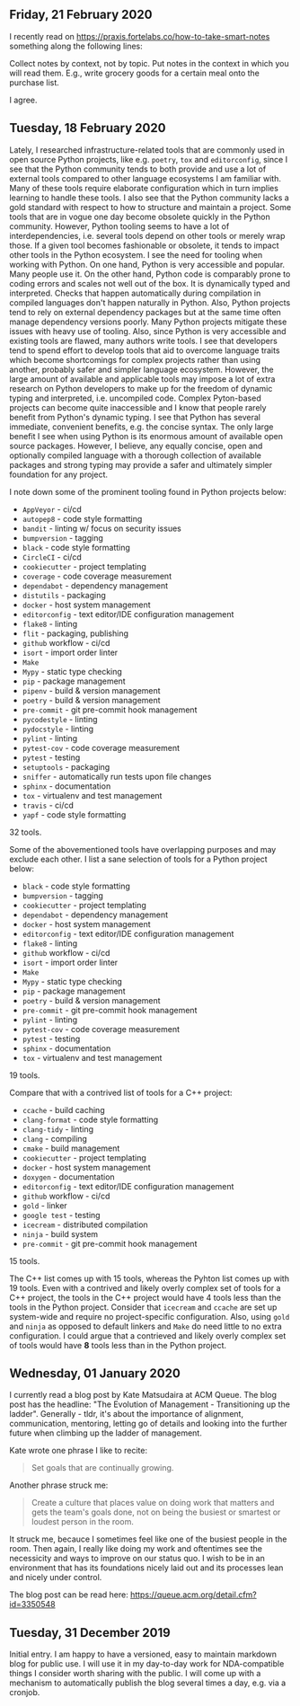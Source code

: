 ## Friday, 21 February 2020
I recently read on https://praxis.fortelabs.co/how-to-take-smart-notes something along the following
lines:

Collect notes by context, not by topic. Put notes in the context in which you will read them. E.g.,
write grocery goods for a certain meal onto the purchase list.

I agree.


## Tuesday, 18 February 2020
Lately, I researched infrastructure-related tools that are commonly used in open source Python
projects, like e.g. `poetry`, `tox` and `editorconfig`, since I see that the Python community tends
to both provide and use a lot of external tools compared to other language ecosystems I am familiar
with. Many of these tools require elaborate configuration which in turn implies learning to handle
these tools. I also see that the Python community lacks a gold standard with respect to how to
structure and maintain a project. Some tools that are in vogue one day become obsolete quickly in
the Python community. However, Python tooling seems to have a lot of interdependencies, i.e. several
tools depend on other tools or merely wrap those. If a given tool becomes fashionable or obsolete,
it tends to impact other tools in the Python ecosystem.
I see the need for tooling when working with Python. On one hand, Python is very accessible and
popular. Many people use it. On the other hand, Python code is comparably prone to coding errors and
scales not well out of the box. It is dynamically typed and interpreted. Checks that happen
automatically during compilation in compiled languages don't happen naturally in Python. Also,
Python projects tend to rely on external dependency packages but at the same time often manage
dependency versions poorly. Many Python projects mitigate these issues with heavy use of tooling.
Also, since Python is very accessible and existing tools are flawed, many authors write tools. I see
that developers tend to spend effort to develop tools that aid to overcome language traits which
become shortcomings for complex projects rather than using another, probably safer and simpler
language ecosystem. However, the large amount of available and applicable tools may impose a lot of
extra research on Python developers to make up for the freedom of dynamic typing and interpreted,
i.e. uncompiled code. Complex Pyton-based projects can become quite inaccessible and I know that
people rarely benefit from Python's dynamic typing. I see that Python has several immediate,
convenient benefits, e.g. the concise syntax. The only large benefit I see when using Python is its
enormous amount of available open source packages. However, I believe, any equally concise, open and
optionally compiled language with a thorough collection of available packages and strong typing may
provide a safer and ultimately simpler foundation for any project.

I note down some of the prominent tooling found in Python projects below:
- `AppVeyor` - ci/cd
- `autopep8` - code style formatting
- `bandit` - linting w/ focus on security issues
- `bumpversion` - tagging
- `black` - code style formatting
- `CircleCI` - ci/cd
- `cookiecutter` - project templating
- `coverage` - code coverage measurement
- `dependabot` - dependency management
- `distutils` - packaging
- `docker` - host system management
- `editorconfig` - text editor/IDE configuration management
- `flake8` - linting
- `flit` - packaging, publishing
- `github` workflow - ci/cd
- `isort` - import order linter
- `Make`
- `Mypy` - static type checking
- `pip` - package management
- `pipenv` - build & version management
- `poetry` - build & version management
- `pre-commit` - git pre-commit hook management
- `pycodestyle` - linting
- `pydocstyle` - linting
- `pylint` - linting
- `pytest-cov` - code coverage measurement
- `pytest` - testing
- `setuptools` - packaging
- `sniffer` - automatically run tests upon file changes
- `sphinx` - documentation
- `tox` - virtualenv and test management
- `travis` - ci/cd
- `yapf` - code style formatting

32 tools.

Some of the abovementioned tools have overlapping purposes and may exclude each other. I list a sane
selection of tools for a Python project below:
- `black` - code style formatting
- `bumpversion` - tagging
- `cookiecutter` - project templating
- `dependabot` - dependency management
- `docker` - host system management
- `editorconfig` - text editor/IDE configuration management
- `flake8` - linting
- `github` workflow - ci/cd
- `isort` - import order linter
- `Make`
- `Mypy` - static type checking
- `pip` - package management
- `poetry` - build & version management
- `pre-commit` - git pre-commit hook management
- `pylint` - linting
- `pytest-cov` - code coverage measurement
- `pytest` - testing
- `sphinx` - documentation
- `tox` - virtualenv and test management

19 tools.

Compare that with a contrived list of tools for a C++ project:
- `ccache` - build caching
- `clang-format` - code style formatting
- `clang-tidy` - linting
- `clang` - compiling
- `cmake` - build management
- `cookiecutter` - project templating
- `docker` - host system management
- `doxygen` - documentation
- `editorconfig` - text editor/IDE configuration management
- `github` workflow - ci/cd
- `gold` - linker
- `google test` - testing
- `icecream` - distributed compilation
- `ninja` - build system
- `pre-commit` - git pre-commit hook management

15 tools.

The C++ list comes up with 15 tools, whereas the Pyhton list comes up with 19 tools. Even with a
contrived and likely overly complex set of tools for a C++ project, the tools in the C++ project
would have 4 tools less than the tools in the Python project. Consider that `icecream` and `ccache`
are set up system-wide and require no project-specific configuration. Also, using `gold` and `ninja`
as opposed to default linkers and `Make` do need little to no extra configuration. I could argue
that a contrieved and likely overly complex set of tools would have **8** tools less than in the
Python project.


## Wednesday, 01 January 2020
I currently read a blog post by Kate Matsudaira at ACM Queue. The blog post has the headline: "The
Evolution of Management - Transitioning up the ladder". Generally - tldr, it's about the importance
of alignment, communication, mentoring, letting go of details and looking into the further future
when climbing up the ladder of management.

Kate wrote one phrase I like to recite:
> Set goals that are continually growing.

Another phrase struck me:
> Create a culture that places value on doing work that matters and gets the team's goals done, not
> on being the busiest or smartest or loudest person in the room.

It struck me, becauce I sometimes feel like one of the busiest people in the room. Then again, I
really like doing my work and oftentimes see the necessicity and ways to improve on our status quo.
I wish to be in an environment that has its foundations nicely laid out and its processes lean and
nicely under control.

The blog post can be read here: https://queue.acm.org/detail.cfm?id=3350548


## Tuesday, 31 December 2019
Initial entry. I am happy to have a versioned, easy to maintain markdown blog for public use.
I will use it in my day-to-day work for NDA-compatible things I consider worth sharing with the
public. I will come up with a mechanism to automatically publish the blog several times a day, e.g.
via a cronjob.
